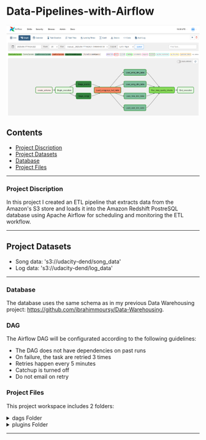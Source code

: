 # Data-Pipelines-with-Airflow

![alt text](Images/project_Dag.png)

## Contents

+ [Project Discription](#Project-Discription)
+ [Project Datasets](#Project-Datasets)
+ [Database](#Database)
+ [Project Files](#Project-Files)

---

### Project Discription

In this project I created an ETL pipeline that extracts data from the Amazon's S3 store and loads it into the Amazon Redshift PostreSQL database using Apache Airflow for scheduling and monitoring the ETL workflow.

---

## Project Datasets

* Song data: 's3://udacity-dend/song_data'  
* Log data: 's3://udacity-dend/log_data'

---
### Database 

The database uses the same schema as in my previous Data Warehousing project: https://github.com/ibrahimmoursy/Data-Warehousing.

### DAG

The Airflow DAG will be configurated according to the following guidelines:

 - The DAG does not have dependencies on past runs
 - On failure, the task are retried 3 times
 - Retries happen every 5 minutes
 - Catchup is turned off
 - Do not email on retry

### Project Files 
This project workspace includes 2 folders:

<details>
<summary>
dags Folder
</summary>
  
+ [final_project.py](dags/final_project.py) - This file contains the main DAG as well as all the imports, tasks and task dependencies.
+ [set_connections.sh](dags/set_connections.sh) - This script sets up the connection with aws and redshift for the airflow project, by saving the aws_credentials, redshihft connections to airflow and variables to the airflow enviroment after setting it up in the Airflow UI so it won't be lost.

</details>

<details>
<summary>
plugins Folder
</summary>
  
+ [sql_files](plugins/sql_files) - This folder has all the sql statement used in this project.
+ [stage_redshift.py](plugins/stage_redshift.py) - Airflow operator class for extracting data from S3 into the Redshift staging table.
+ [load_fact.py](plugins/load_fact.py) - Airflow operator class for loading data into the fact table.
+ [load_dimension.py](plugins/load_dimension.py) - Airflow operator class for loading data into the dimension table.
+ [data_quality.py](plugins/data_quality.py) - Airflow operator class for data quality check.

</details> 

---

